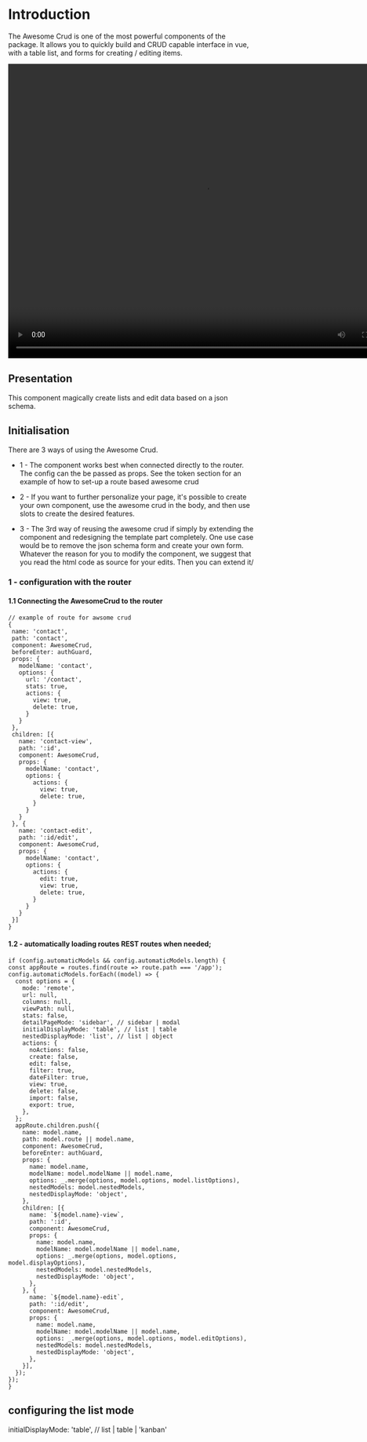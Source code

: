 # Introduction

The Awesome Crud is one of the most powerful components of the package. It allows you to quickly build and CRUD capable interface in vue, with a table list, and forms for creating / editing items.

<video width="800" height="600" controls autoplay="true">
  <source src="./awesomecrud-demo.mp4" type="video/mp4">
  Your browser does not support the video tag.
</video>

## Presentation

This component magically create lists and edit data based on a json schema.

## Initialisation

There are 3 ways of using the Awesome Crud.

- 1 - The component works best when connected directly to the router. The config can the be passed as props. See the token section for an example of how to set-up a route based awesome crud

- 2 - If you want to further personalize your page, it's possible to create your own component, use the awesome crud in the body, and then use slots to create the desired features.

- 3 - The 3rd way of reusing the awesome crud if simply by extending the component and redesigning the template part completely. One use case would be to remove the json schema form and create your own form.
  Whatever the reason for you to modify the component, we suggest that you read the html code as source for your edits. Then you can extend it/

### 1 - configuration with the router

#### 1.1 Connecting the AwesomeCrud to the router

```
// example of route for awsome crud
{
 name: 'contact',
 path: 'contact',
 component: AwesomeCrud,
 beforeEnter: authGuard,
 props: {
   modelName: 'contact',
   options: {
     url: '/contact',
     stats: true,
     actions: {
       view: true,
       delete: true,
     }
   }
 },
 children: [{
   name: 'contact-view',
   path: ':id',
   component: AwesomeCrud,
   props: {
     modelName: 'contact',
     options: {
       actions: {
         view: true,
         delete: true,
       }
     }
   }
 }, {
   name: 'contact-edit',
   path: ':id/edit',
   component: AwesomeCrud,
   props: {
     modelName: 'contact',
     options: {
       actions: {
         edit: true,
         view: true,
         delete: true,
       }
     }
   }
 }]
}
```

#### 1.2 - automatically loading routes REST routes when needed;

```
if (config.automaticModels && config.automaticModels.length) {
const appRoute = routes.find(route => route.path === '/app');
config.automaticModels.forEach((model) => {
  const options = {
    mode: 'remote',
    url: null,
    columns: null,
    viewPath: null,
    stats: false,
    detailPageMode: 'sidebar', // sidebar | modal
    initialDisplayMode: 'table', // list | table
    nestedDisplayMode: 'list', // list | object
    actions: {
      noActions: false,
      create: false,
      edit: false,
      filter: true,
      dateFilter: true,
      view: true,
      delete: false,
      import: false,
      export: true,
    },
  };
  appRoute.children.push({
    name: model.name,
    path: model.route || model.name,
    component: AwesomeCrud,
    beforeEnter: authGuard,
    props: {
      name: model.name,
      modelName: model.modelName || model.name,
      options: _.merge(options, model.options, model.listOptions),
      nestedModels: model.nestedModels,
      nestedDisplayMode: 'object',
    },
    children: [{
      name: `${model.name}-view`,
      path: ':id',
      component: AwesomeCrud,
      props: {
        name: model.name,
        modelName: model.modelName || model.name,
        options: _.merge(options, model.options, model.displayOptions),
        nestedModels: model.nestedModels,
        nestedDisplayMode: 'object',
      },
    }, {
      name: `${model.name}-edit`,
      path: ':id/edit',
      component: AwesomeCrud,
      props: {
        name: model.name,
        modelName: model.modelName || model.name,
        options: _.merge(options, model.options, model.editOptions),
        nestedModels: model.nestedModels,
        nestedDisplayMode: 'object',
      },
    }],
  });
});
}

```

## configuring the list mode

initialDisplayMode: 'table', // list | table | 'kanban'
